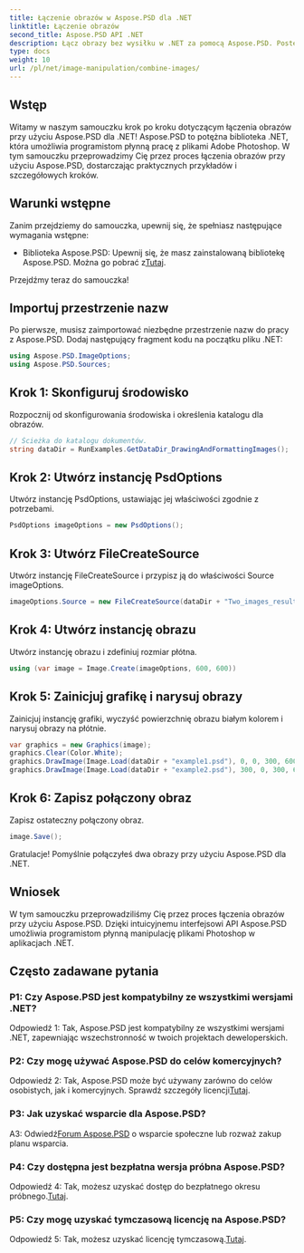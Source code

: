 ```yaml
---
title: Łączenie obrazów w Aspose.PSD dla .NET
linktitle: Łączenie obrazów
second_title: Aspose.PSD API .NET
description: Łącz obrazy bez wysiłku w .NET za pomocą Aspose.PSD. Postępuj zgodnie z naszym samouczkiem krok po kroku, aby uzyskać płynną manipulację obrazem.
type: docs
weight: 10
url: /pl/net/image-manipulation/combine-images/
---
```

## Wstęp

Witamy w naszym samouczku krok po kroku dotyczącym łączenia obrazów przy użyciu Aspose.PSD dla .NET! Aspose.PSD to potężna biblioteka .NET, która umożliwia programistom płynną pracę z plikami Adobe Photoshop. W tym samouczku przeprowadzimy Cię przez proces łączenia obrazów przy użyciu Aspose.PSD, dostarczając praktycznych przykładów i szczegółowych kroków.

## Warunki wstępne

Zanim przejdziemy do samouczka, upewnij się, że spełniasz następujące wymagania wstępne:

-  Biblioteka Aspose.PSD: Upewnij się, że masz zainstalowaną bibliotekę Aspose.PSD. Można go pobrać z[Tutaj](https://releases.aspose.com/psd/net/).

Przejdźmy teraz do samouczka!

## Importuj przestrzenie nazw

Po pierwsze, musisz zaimportować niezbędne przestrzenie nazw do pracy z Aspose.PSD. Dodaj następujący fragment kodu na początku pliku .NET:

```csharp
using Aspose.PSD.ImageOptions;
using Aspose.PSD.Sources;
```

## Krok 1: Skonfiguruj środowisko

Rozpocznij od skonfigurowania środowiska i określenia katalogu dla obrazów.

```csharp
// Ścieżka do katalogu dokumentów.
string dataDir = RunExamples.GetDataDir_DrawingAndFormattingImages();
```

## Krok 2: Utwórz instancję PsdOptions

Utwórz instancję PsdOptions, ustawiając jej właściwości zgodnie z potrzebami.

```csharp
PsdOptions imageOptions = new PsdOptions();
```

## Krok 3: Utwórz FileCreateSource

Utwórz instancję FileCreateSource i przypisz ją do właściwości Source imageOptions.

```csharp
imageOptions.Source = new FileCreateSource(dataDir + "Two_images_result_out.psd", false);
```

## Krok 4: Utwórz instancję obrazu

Utwórz instancję obrazu i zdefiniuj rozmiar płótna.

```csharp
using (var image = Image.Create(imageOptions, 600, 600))
```

## Krok 5: Zainicjuj grafikę i narysuj obrazy

Zainicjuj instancję grafiki, wyczyść powierzchnię obrazu białym kolorem i narysuj obrazy na płótnie.

```csharp
var graphics = new Graphics(image);
graphics.Clear(Color.White);
graphics.DrawImage(Image.Load(dataDir + "example1.psd"), 0, 0, 300, 600);
graphics.DrawImage(Image.Load(dataDir + "example2.psd"), 300, 0, 300, 600);
```

## Krok 6: Zapisz połączony obraz

Zapisz ostateczny połączony obraz.

```csharp
image.Save();
```

Gratulacje! Pomyślnie połączyłeś dwa obrazy przy użyciu Aspose.PSD dla .NET.

## Wniosek

W tym samouczku przeprowadziliśmy Cię przez proces łączenia obrazów przy użyciu Aspose.PSD. Dzięki intuicyjnemu interfejsowi API Aspose.PSD umożliwia programistom płynną manipulację plikami Photoshop w aplikacjach .NET.

## Często zadawane pytania

### P1: Czy Aspose.PSD jest kompatybilny ze wszystkimi wersjami .NET?

Odpowiedź 1: Tak, Aspose.PSD jest kompatybilny ze wszystkimi wersjami .NET, zapewniając wszechstronność w twoich projektach deweloperskich.

### P2: Czy mogę używać Aspose.PSD do celów komercyjnych?

Odpowiedź 2: Tak, Aspose.PSD może być używany zarówno do celów osobistych, jak i komercyjnych. Sprawdź szczegóły licencji[Tutaj](https://purchase.aspose.com/buy).

### P3: Jak uzyskać wsparcie dla Aspose.PSD?

 A3: Odwiedź[Forum Aspose.PSD](https://forum.aspose.com/c/psd/34) o wsparcie społeczne lub rozważ zakup planu wsparcia.

### P4: Czy dostępna jest bezpłatna wersja próbna Aspose.PSD?

 Odpowiedź 4: Tak, możesz uzyskać dostęp do bezpłatnego okresu próbnego.[Tutaj](https://releases.aspose.com/).

### P5: Czy mogę uzyskać tymczasową licencję na Aspose.PSD?

Odpowiedź 5: Tak, możesz uzyskać licencję tymczasową.[Tutaj](https://purchase.aspose.com/temporary-license/).